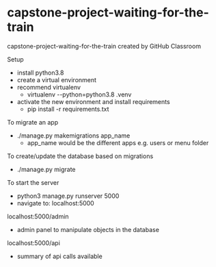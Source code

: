 # capstone-project-waiting-for-the-train
capstone-project-waiting-for-the-train created by GitHub Classroom

Setup
* install python3.8
* create a virtual environment
* recommend virtualenv
  * virtualenv --python=python3.8 .venv
* activate the new environment and install requirements
  * pip install -r requirements.txt

To migrate an app
* ./manage.py makemigrations app_name
  * app_name would be the different apps e.g. users or menu folder

To create/update the database based on migrations
* ./manage.py migrate

To start the server
* python3 manage.py runserver 5000
* navigate to: localhost:5000

localhost:5000/admin
* admin panel to manipulate objects in the database

localhost:5000/api
* summary of api calls available
